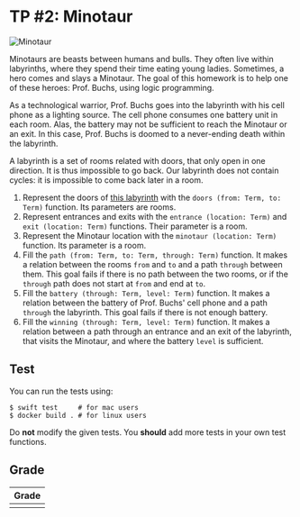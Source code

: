 # TP #2: Minotaur

![Minotaur](http://voyagesenduo.com/grece/crete/images/crete_image66.jpg)

Minotaurs are beasts between humans and bulls.
They often live within labyrinths, where they spend their time eating young ladies.
Sometimes, a hero comes and slays a Minotaur.
The goal of this homework is to help one of these heroes: Prof. Buchs, using logic programming.

As a technological warrior, Prof. Buchs goes into the labyrinth with his cell phone as a lighting source.
The cell phone consumes one battery unit in each room.
Alas, the battery may not be sufficient to reach the Minotaur or an exit.
In this case, Prof. Buchs is doomed to a never-ending death within the labyrinth.

A labyrinth is a set of rooms related with doors, that only open in one direction.
It is thus impossible to go back.
Our labyrinth does not contain cycles: it is impossible to come back later in a room.

1. Represent the doors of [this labyrinth](https://raw.githubusercontent.com/unige-semantics-2017/minotaur/master/labyrinth.pdf)
   with the `doors (from: Term, to: Term)` function.
   Its parameters are rooms.
2. Represent entrances and exits
   with the `entrance (location: Term)` and `exit (location: Term)` functions.
   Their parameter is a room.
3. Represent the Minotaur location
   with the `minotaur (location: Term)` function.
   Its parameter is a room.
4. Fill the `path (from: Term, to: Term, through: Term)` function.
   It makes a relation between the rooms `from` and `to` and a path `through` between them.
   This goal fails if there is no path between the two rooms,
   or if the `through` path does not start at `from` and end at `to`.
5. Fill the `battery (through: Term, level: Term)` function.
   It makes a relation between the battery of Prof. Buchs' cell phone and a path `through` the labyrinth.
   This goal fails if there is not enough battery.
6. Fill the `winning (through: Term, level: Term)` function.
   It makes a relation between a path through an entrance and an exit of the labyrinth,
   that visits the Minotaur, and where the battery `level` is sufficient.

## Test

You can run the tests using:
```shell
$ swift test     # for mac users
$ docker build . # for linux users
```

Do **not** modify the given tests.
You **should** add more tests in your own test functions.

## Grade

| Grade |
| ----- |
|       |
